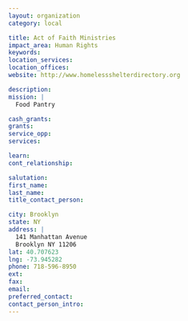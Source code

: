 ```yaml
---
layout: organization
category: local

title: Act of Faith Ministries
impact_area: Human Rights
keywords: 
location_services: 
location_offices: 
website: http://www.homelessshelterdirectory.org 

description: 
mission: |
  Food Pantry

cash_grants: 
grants: 
service_opp: 
services: 

learn: 
cont_relationship: 

salutation: 
first_name: 
last_name: 
title_contact_person: 

city: Brooklyn
state: NY
address: |
  141 Manhattan Avenue     
  Brooklyn NY 11206
lat: 40.707623
lng: -73.945282
phone: 718-596-8950
ext: 
fax: 
email: 
preferred_contact: 
contact_person_intro: 
---
```

